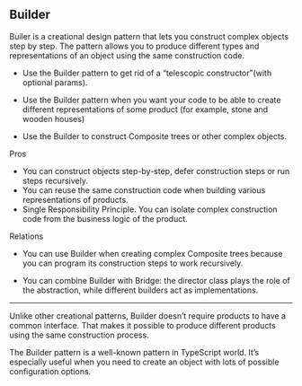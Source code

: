 Builder 
------
Builer is a creational design pattern that lets you construct complex objects step by step. The pattern allows you to produce different types and representations of an object using the same construction code.

- Use the Builder pattern to get rid of a “telescopic constructor”(with optional params).

- Use the Builder pattern when you want your code to be able to create different representations of some product (for example, stone and wooden houses)

- Use the Builder to construct Composite trees or other complex objects.

Pros
- You can construct objects step-by-step, defer construction steps or run steps recursively.
- You can reuse the same construction code when building various representations of products.
- Single Responsibility Principle. You can isolate complex construction code from the business logic of the product.

Relations

- You can use Builder when creating complex Composite trees because you can program its construction steps to work recursively.

- You can combine Builder with Bridge: the director class plays the role of the abstraction, while different builders act as implementations.

---------

Unlike other creational patterns, Builder doesn’t require products to have a common interface. That makes it possible to produce different products using the same construction process.

The Builder pattern is a well-known pattern in TypeScript world. It’s especially useful when you need to create an object with lots of possible configuration options.